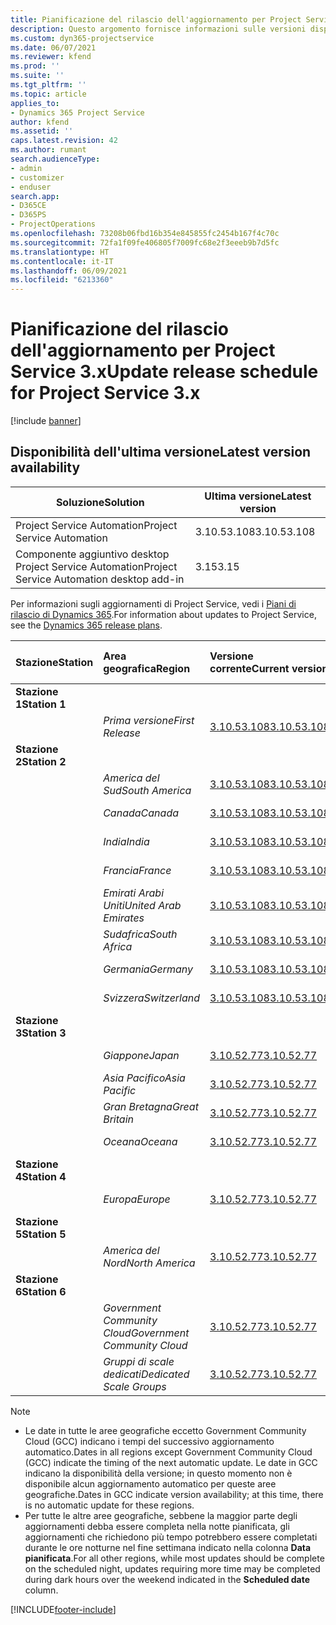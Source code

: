 ```yaml
---
title: Pianificazione del rilascio dell'aggiornamento per Project Service 3.x
description: Questo argomento fornisce informazioni sulle versioni disponibili e future di Dynamics 365 Project Service Automation.
ms.custom: dyn365-projectservice
ms.date: 06/07/2021
ms.reviewer: kfend
ms.prod: ''
ms.suite: ''
ms.tgt_pltfrm: ''
ms.topic: article
applies_to:
- Dynamics 365 Project Service
author: kfend
ms.assetid: ''
caps.latest.revision: 42
ms.author: rumant
search.audienceType:
- admin
- customizer
- enduser
search.app:
- D365CE
- D365PS
- ProjectOperations
ms.openlocfilehash: 73208b06fbd16b354e845855fc2454b167f4c70c
ms.sourcegitcommit: 72fa1f09fe406805f7009fc68e2f3eeeb9b7d5fc
ms.translationtype: HT
ms.contentlocale: it-IT
ms.lasthandoff: 06/09/2021
ms.locfileid: "6213360"
---
```

# <a name="update-release-schedule-for-project-service-3x"></a><span data-ttu-id="bbbbf-103">Pianificazione del rilascio dell'aggiornamento per Project Service 3.x</span><span class="sxs-lookup"><span data-stu-id="bbbbf-103">Update release schedule for Project Service 3.x</span></span>

[!include [banner](../includes/psa-now-project-operations.md)]

## <a name="latest-version-availability"></a><span data-ttu-id="bbbbf-104">Disponibilità dell'ultima versione</span><span class="sxs-lookup"><span data-stu-id="bbbbf-104">Latest version availability</span></span>

| <span data-ttu-id="bbbbf-105">Soluzione</span><span class="sxs-lookup"><span data-stu-id="bbbbf-105">Solution</span></span>  | <span data-ttu-id="bbbbf-106">Ultima versione</span><span class="sxs-lookup"><span data-stu-id="bbbbf-106">Latest version</span></span> |
|-------|----|
| <span data-ttu-id="bbbbf-107">Project Service Automation</span><span class="sxs-lookup"><span data-stu-id="bbbbf-107">Project Service Automation</span></span>    | <span data-ttu-id="bbbbf-108">3.10.53.108</span><span class="sxs-lookup"><span data-stu-id="bbbbf-108">3.10.53.108</span></span> |
| <span data-ttu-id="bbbbf-109">Componente aggiuntivo desktop Project Service Automation</span><span class="sxs-lookup"><span data-stu-id="bbbbf-109">Project Service Automation desktop add-in</span></span>                | <span data-ttu-id="bbbbf-110">3.15</span><span class="sxs-lookup"><span data-stu-id="bbbbf-110">3.15</span></span>          |

<span data-ttu-id="bbbbf-111">Per informazioni sugli aggiornamenti di Project Service, vedi i [Piani di rilascio di Dynamics 365](/dynamics365/release-plans/).</span><span class="sxs-lookup"><span data-stu-id="bbbbf-111">For information about updates to Project Service, see the [Dynamics 365 release plans](/dynamics365/release-plans/).</span></span> 

| <span data-ttu-id="bbbbf-112">Stazione</span><span class="sxs-lookup"><span data-stu-id="bbbbf-112">Station</span></span>  | <span data-ttu-id="bbbbf-113">Area geografica</span><span class="sxs-lookup"><span data-stu-id="bbbbf-113">Region</span></span> | <span data-ttu-id="bbbbf-114">Versione corrente</span><span class="sxs-lookup"><span data-stu-id="bbbbf-114">Current version</span></span> | <span data-ttu-id="bbbbf-115">Prossima versione</span><span class="sxs-lookup"><span data-stu-id="bbbbf-115">Next version</span></span> |  <span data-ttu-id="bbbbf-116">Data pianificata</span><span class="sxs-lookup"><span data-stu-id="bbbbf-116">Scheduled date</span></span>
| :---   | :---   | :---   | :---   |:---   |         
|<span data-ttu-id="bbbbf-117"><strong>Stazione 1</strong></span><span class="sxs-lookup"><span data-stu-id="bbbbf-117"><strong>Station 1</strong></span></span> | |  |  | |
| | <span data-ttu-id="bbbbf-118"><i>Prima versione</i></span><span class="sxs-lookup"><span data-stu-id="bbbbf-118"><i>First Release</i></span></span> | [<span data-ttu-id="bbbbf-119">3.10.53.108</span><span class="sxs-lookup"><span data-stu-id="bbbbf-119">3.10.53.108</span></span>](whats-new-ur-32.md) | <span data-ttu-id="bbbbf-120">Da definire</span><span class="sxs-lookup"><span data-stu-id="bbbbf-120">TBD</span></span> | <span data-ttu-id="bbbbf-121">02 luglio 2021</span><span class="sxs-lookup"><span data-stu-id="bbbbf-121">July 02, 2021</span></span>
|<span data-ttu-id="bbbbf-122"><strong>Stazione 2</strong></span><span class="sxs-lookup"><span data-stu-id="bbbbf-122"><strong>Station 2</strong></span></span> | |  |  | |
| | <span data-ttu-id="bbbbf-123"><i>America del Sud</i></span><span class="sxs-lookup"><span data-stu-id="bbbbf-123"><i>South America</i></span></span> | [<span data-ttu-id="bbbbf-124">3.10.53.108</span><span class="sxs-lookup"><span data-stu-id="bbbbf-124">3.10.53.108</span></span>](whats-new-ur-32.md) | <span data-ttu-id="bbbbf-125">Da definire</span><span class="sxs-lookup"><span data-stu-id="bbbbf-125">TBD</span></span> | <span data-ttu-id="bbbbf-126">09 luglio 2021</span><span class="sxs-lookup"><span data-stu-id="bbbbf-126">July 09, 2021</span></span>
| | <span data-ttu-id="bbbbf-127"><i>Canada</i></span><span class="sxs-lookup"><span data-stu-id="bbbbf-127"><i>Canada</i></span></span> | [<span data-ttu-id="bbbbf-128">3.10.53.108</span><span class="sxs-lookup"><span data-stu-id="bbbbf-128">3.10.53.108</span></span>](whats-new-ur-32.md) | <span data-ttu-id="bbbbf-129">Da definire</span><span class="sxs-lookup"><span data-stu-id="bbbbf-129">TBD</span></span> | <span data-ttu-id="bbbbf-130">09 luglio 2021</span><span class="sxs-lookup"><span data-stu-id="bbbbf-130">July 09, 2021</span></span>
| | <span data-ttu-id="bbbbf-131"><i>India</i></span><span class="sxs-lookup"><span data-stu-id="bbbbf-131"><i>India</i></span></span> | [<span data-ttu-id="bbbbf-132">3.10.53.108</span><span class="sxs-lookup"><span data-stu-id="bbbbf-132">3.10.53.108</span></span>](whats-new-ur-32.md) | <span data-ttu-id="bbbbf-133">Da definire</span><span class="sxs-lookup"><span data-stu-id="bbbbf-133">TBD</span></span> | <span data-ttu-id="bbbbf-134">09 luglio 2021</span><span class="sxs-lookup"><span data-stu-id="bbbbf-134">July 09, 2021</span></span>
| | <span data-ttu-id="bbbbf-135"><i>Francia</i></span><span class="sxs-lookup"><span data-stu-id="bbbbf-135"><i>France</i></span></span> | [<span data-ttu-id="bbbbf-136">3.10.53.108</span><span class="sxs-lookup"><span data-stu-id="bbbbf-136">3.10.53.108</span></span>](whats-new-ur-32.md) | <span data-ttu-id="bbbbf-137">Da definire</span><span class="sxs-lookup"><span data-stu-id="bbbbf-137">TBD</span></span> | <span data-ttu-id="bbbbf-138">09 luglio 2021</span><span class="sxs-lookup"><span data-stu-id="bbbbf-138">July 09, 2021</span></span>
| | <span data-ttu-id="bbbbf-139"><i>Emirati Arabi Uniti</i></span><span class="sxs-lookup"><span data-stu-id="bbbbf-139"><i>United Arab Emirates</i></span></span> | [<span data-ttu-id="bbbbf-140">3.10.53.108</span><span class="sxs-lookup"><span data-stu-id="bbbbf-140">3.10.53.108</span></span>](whats-new-ur-32.md) | <span data-ttu-id="bbbbf-141">Da definire</span><span class="sxs-lookup"><span data-stu-id="bbbbf-141">TBD</span></span> | <span data-ttu-id="bbbbf-142">09 luglio 2021</span><span class="sxs-lookup"><span data-stu-id="bbbbf-142">July 09, 2021</span></span>
| | <span data-ttu-id="bbbbf-143"><i>Sudafrica</i></span><span class="sxs-lookup"><span data-stu-id="bbbbf-143"><i>South Africa</i></span></span> | [<span data-ttu-id="bbbbf-144">3.10.53.108</span><span class="sxs-lookup"><span data-stu-id="bbbbf-144">3.10.53.108</span></span>](whats-new-ur-32.md) | <span data-ttu-id="bbbbf-145">Da definire</span><span class="sxs-lookup"><span data-stu-id="bbbbf-145">TBD</span></span> | <span data-ttu-id="bbbbf-146">09 luglio 2021</span><span class="sxs-lookup"><span data-stu-id="bbbbf-146">July 09, 2021</span></span>
| | <span data-ttu-id="bbbbf-147"><i>Germania</i></span><span class="sxs-lookup"><span data-stu-id="bbbbf-147"><i>Germany</i></span></span> | [<span data-ttu-id="bbbbf-148">3.10.53.108</span><span class="sxs-lookup"><span data-stu-id="bbbbf-148">3.10.53.108</span></span>](whats-new-ur-32.md) | <span data-ttu-id="bbbbf-149">Da definire</span><span class="sxs-lookup"><span data-stu-id="bbbbf-149">TBD</span></span> | <span data-ttu-id="bbbbf-150">09 luglio 2021</span><span class="sxs-lookup"><span data-stu-id="bbbbf-150">July 09, 2021</span></span>
| | <span data-ttu-id="bbbbf-151"><i>Svizzera</i></span><span class="sxs-lookup"><span data-stu-id="bbbbf-151"><i>Switzerland</i></span></span> | [<span data-ttu-id="bbbbf-152">3.10.53.108</span><span class="sxs-lookup"><span data-stu-id="bbbbf-152">3.10.53.108</span></span>](whats-new-ur-32.md) | <span data-ttu-id="bbbbf-153">Da definire</span><span class="sxs-lookup"><span data-stu-id="bbbbf-153">TBD</span></span> | <span data-ttu-id="bbbbf-154">09 luglio 2021</span><span class="sxs-lookup"><span data-stu-id="bbbbf-154">July 09, 2021</span></span>
|<span data-ttu-id="bbbbf-155"><strong>Stazione 3</strong></span><span class="sxs-lookup"><span data-stu-id="bbbbf-155"><strong>Station 3</strong></span></span> | |  |  | |
| | <span data-ttu-id="bbbbf-156"><i>Giappone</i></span><span class="sxs-lookup"><span data-stu-id="bbbbf-156"><i>Japan</i></span></span> | [<span data-ttu-id="bbbbf-157">3.10.52.77</span><span class="sxs-lookup"><span data-stu-id="bbbbf-157">3.10.52.77</span></span>](whats-new-ur-31.md) | [<span data-ttu-id="bbbbf-158">3.10.53.108</span><span class="sxs-lookup"><span data-stu-id="bbbbf-158">3.10.53.108</span></span>](whats-new-ur-32.md) | <span data-ttu-id="bbbbf-159">11 giugno 2021</span><span class="sxs-lookup"><span data-stu-id="bbbbf-159">June 11, 2021</span></span>
| | <span data-ttu-id="bbbbf-160"><i>Asia Pacifico</i></span><span class="sxs-lookup"><span data-stu-id="bbbbf-160"><i>Asia Pacific</i></span></span> | [<span data-ttu-id="bbbbf-161">3.10.52.77</span><span class="sxs-lookup"><span data-stu-id="bbbbf-161">3.10.52.77</span></span>](whats-new-ur-31.md) | [<span data-ttu-id="bbbbf-162">3.10.53.108</span><span class="sxs-lookup"><span data-stu-id="bbbbf-162">3.10.53.108</span></span>](whats-new-ur-32.md) | <span data-ttu-id="bbbbf-163">11 giugno 2021</span><span class="sxs-lookup"><span data-stu-id="bbbbf-163">June 11, 2021</span></span>
| | <span data-ttu-id="bbbbf-164"><i>Gran Bretagna</i></span><span class="sxs-lookup"><span data-stu-id="bbbbf-164"><i>Great Britain</i></span></span> | [<span data-ttu-id="bbbbf-165">3.10.52.77</span><span class="sxs-lookup"><span data-stu-id="bbbbf-165">3.10.52.77</span></span>](whats-new-ur-31.md) | [<span data-ttu-id="bbbbf-166">3.10.53.108</span><span class="sxs-lookup"><span data-stu-id="bbbbf-166">3.10.53.108</span></span>](whats-new-ur-32.md) | <span data-ttu-id="bbbbf-167">11 giugno 2021</span><span class="sxs-lookup"><span data-stu-id="bbbbf-167">June 11, 2021</span></span>
| | <span data-ttu-id="bbbbf-168"><i>Oceana</i></span><span class="sxs-lookup"><span data-stu-id="bbbbf-168"><i>Oceana</i></span></span> | [<span data-ttu-id="bbbbf-169">3.10.52.77</span><span class="sxs-lookup"><span data-stu-id="bbbbf-169">3.10.52.77</span></span>](whats-new-ur-31.md) | [<span data-ttu-id="bbbbf-170">3.10.53.108</span><span class="sxs-lookup"><span data-stu-id="bbbbf-170">3.10.53.108</span></span>](whats-new-ur-32.md) | <span data-ttu-id="bbbbf-171">11 giugno 2021</span><span class="sxs-lookup"><span data-stu-id="bbbbf-171">June 11, 2021</span></span>
|<span data-ttu-id="bbbbf-172"><strong>Stazione 4</strong></span><span class="sxs-lookup"><span data-stu-id="bbbbf-172"><strong>Station 4</strong></span></span> | |  |  | |
| | <span data-ttu-id="bbbbf-173"><i>Europa</i></span><span class="sxs-lookup"><span data-stu-id="bbbbf-173"><i>Europe</i></span></span> | [<span data-ttu-id="bbbbf-174">3.10.52.77</span><span class="sxs-lookup"><span data-stu-id="bbbbf-174">3.10.52.77</span></span>](whats-new-ur-31.md) | [<span data-ttu-id="bbbbf-175">3.10.53.108</span><span class="sxs-lookup"><span data-stu-id="bbbbf-175">3.10.53.108</span></span>](whats-new-ur-32.md) | <span data-ttu-id="bbbbf-176">18 giugno 2021</span><span class="sxs-lookup"><span data-stu-id="bbbbf-176">June 18, 2021</span></span>
|<span data-ttu-id="bbbbf-177"><strong>Stazione 5</strong></span><span class="sxs-lookup"><span data-stu-id="bbbbf-177"><strong>Station 5</strong></span></span> | |  |  | |
| | <span data-ttu-id="bbbbf-178"><i>America del Nord</i></span><span class="sxs-lookup"><span data-stu-id="bbbbf-178"><i>North America</i></span></span> | [<span data-ttu-id="bbbbf-179">3.10.52.77</span><span class="sxs-lookup"><span data-stu-id="bbbbf-179">3.10.52.77</span></span>](whats-new-ur-31.md) | [<span data-ttu-id="bbbbf-180">3.10.53.108</span><span class="sxs-lookup"><span data-stu-id="bbbbf-180">3.10.53.108</span></span>](whats-new-ur-32.md) | <span data-ttu-id="bbbbf-181">25 giugno 2021</span><span class="sxs-lookup"><span data-stu-id="bbbbf-181">June 25, 2021</span></span>
|<span data-ttu-id="bbbbf-182"><strong>Stazione 6</strong></span><span class="sxs-lookup"><span data-stu-id="bbbbf-182"><strong>Station 6</strong></span></span> | |  |  | |
| | <span data-ttu-id="bbbbf-183"><i>Government Community Cloud</i></span><span class="sxs-lookup"><span data-stu-id="bbbbf-183"><i>Government Community Cloud</i></span></span> | [<span data-ttu-id="bbbbf-184">3.10.52.77</span><span class="sxs-lookup"><span data-stu-id="bbbbf-184">3.10.52.77</span></span>](whats-new-ur-31.md) | [<span data-ttu-id="bbbbf-185">3.10.53.108</span><span class="sxs-lookup"><span data-stu-id="bbbbf-185">3.10.53.108</span></span>](whats-new-ur-32.md) | <span data-ttu-id="bbbbf-186">25 giugno 2021</span><span class="sxs-lookup"><span data-stu-id="bbbbf-186">June 25, 2021</span></span>
| | <span data-ttu-id="bbbbf-187"><i>Gruppi di scale dedicati</i></span><span class="sxs-lookup"><span data-stu-id="bbbbf-187"><i>Dedicated Scale Groups</i></span></span> | [<span data-ttu-id="bbbbf-188">3.10.52.77</span><span class="sxs-lookup"><span data-stu-id="bbbbf-188">3.10.52.77</span></span>](whats-new-ur-31.md) | [<span data-ttu-id="bbbbf-189">3.10.53.108</span><span class="sxs-lookup"><span data-stu-id="bbbbf-189">3.10.53.108</span></span>](whats-new-ur-32.md) | <span data-ttu-id="bbbbf-190">02 luglio 2021</span><span class="sxs-lookup"><span data-stu-id="bbbbf-190">July 02, 2021</span></span>

>[!Note]
> - <span data-ttu-id="bbbbf-191">Le date in tutte le aree geografiche eccetto Government Community Cloud (GCC) indicano i tempi del successivo aggiornamento automatico.</span><span class="sxs-lookup"><span data-stu-id="bbbbf-191">Dates in all regions except Government Community Cloud (GCC) indicate the timing of the next automatic update.</span></span> <span data-ttu-id="bbbbf-192">Le date in GCC indicano la disponibilità della versione; in questo momento non è disponibile alcun aggiornamento automatico per queste aree geografiche.</span><span class="sxs-lookup"><span data-stu-id="bbbbf-192">Dates in GCC indicate version availability; at this time, there is no automatic update for these regions.</span></span>
> - <span data-ttu-id="bbbbf-193">Per tutte le altre aree geografiche, sebbene la maggior parte degli aggiornamenti debba essere completa nella notte pianificata, gli aggiornamenti che richiedono più tempo potrebbero essere completati durante le ore notturne nel fine settimana indicato nella colonna **Data pianificata**.</span><span class="sxs-lookup"><span data-stu-id="bbbbf-193">For all other regions, while most updates should be complete on the scheduled night, updates requiring more time may be completed during dark hours over the weekend indicated in the **Scheduled date** column.</span></span>


[!INCLUDE[footer-include](../includes/footer-banner.md)]
